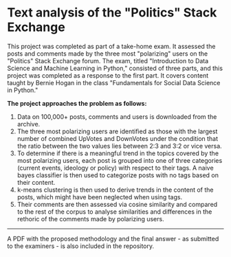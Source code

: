 # Text analysis of the "Politics" Stack Exchange

This project was completed as part of a take-home exam. It assessed the posts and comments made by the three most "polarizing" users on the "Politics" Stack Exchange forum. The exam, titled "Introduction to Data Science and Machine Learning in Python," consisted of three parts, and this project was completed as a response to the first part. It covers content taught by Bernie Hogan in the class "Fundamentals for Social Data Science in Python."

**The project approaches the problem as follows:**
1. Data on 100,000+ posts, comments and users is downloaded from the archive.
2. The three most polarizing users are identified as those with the largest number of combined UpVotes and DownVotes under the condition that the ratio between the two values lies between 2:3 and 3:2 or vice versa.
3. To determine if there is a meaningful trend in the topics covered by the most polarizing users, each post is grouped into one of three categories (current events, ideology or policy) with respect to their tags. A naive bayes classifier is then used to categorize posts with no tags based on their content.
4. k-means clustering is then used to derive trends in the content of the posts, which might have been neglected when using tags.
5. Their comments are then assessed via cosine similarity and compared to the rest of the corpus to analyse similarities and differences in the rethoric of the comments made by polarizing users.

--------

A PDF with the proposed methodology and the final answer - as submitted to the examiners - is also included in the repository.
